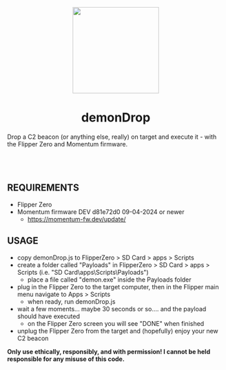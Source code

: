 <div align="center">
  <img width="200px" src="https://github.com/syntaxHax/demonDrop/assets/86668558/4089a5c5-cfbd-46d2-bbad-0175ce5214a1" />
  <h1>demonDrop</h1>
</div

<div align="left">

Drop a C2 beacon (or anything else, really) on target and execute it - with the Flipper Zero and Momentum firmware.
<br/><br/><br/><br/>

## REQUIREMENTS

- Flipper Zero
- Momentum firmware DEV d81e72d0 09-04-2024 or newer
    - https://momentum-fw.dev/update/

## USAGE

- copy demonDrop.js to FlipperZero > SD Card > apps > Scripts
- create a folder called "Payloads" in FlipperZero > SD Card > apps > Scripts (i.e. "SD Card\apps\Scripts\Payloads")
    - place a file called "demon.exe" inside the Payloads folder
- plug in the Flipper Zero to the target computer, then in the Flipper main menu navigate to Apps > Scripts
    - when ready, run demonDrop.js
- wait a few moments... maybe 30 seconds or so.... and the payload should have executed
    - on the Flipper Zero screen you will see "DONE" when finished
- unplug the Flipper Zero from the target and (hopefully) enjoy your new C2 beacon
</div>

<b>Only use ethically, responsibly, and with permission! I cannot be held responsible for any misuse of this code.</b>
